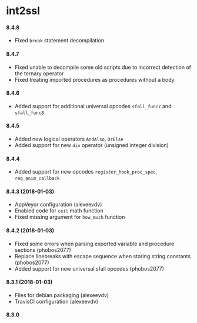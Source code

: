 int2ssl
=====

#### 8.4.8
- Fixed `break` statement decompilation

#### 8.4.7
- Fixed unable to decompile some old scripts due to incorrect detection of the ternary operator
- Fixed treating imported procedures as procedures without a body

#### 8.4.6
- Added support for additional universal opcodes `sfall_func7` and `sfall_func8`

#### 8.4.5
- Added new logical operators `AndAlso`, `OrElse`
- Added support for new `div` operator (unsigned integer division)

#### 8.4.4
- Added support for new opcodes `register_hook_proc_spec`, `reg_anim_callback`

#### 8.4.3 (2018-01-03)
- AppVeyor configuration (alexeevdv)
- Enabled code for `ceil` math function
- Fixed missing argument for `how_much` function

#### 8.4.2 (2018-01-03)
- Fixed some errors when parsing exported variable and procedure sections (phobos2077)
- Replace linebreaks with escape sequence when storing string constants (phobos2077)
- Added support for new universal sfall opcodes (phobos2077)

#### 8.3.1 (2018-01-03)
- Files for debian packaging (alexeevdv)
- TravisCI configuration (alexeevdv)

#### 8.3.0

